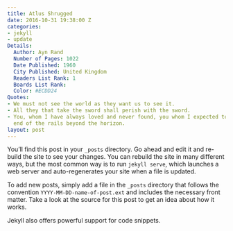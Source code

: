 ```yaml
---
title: Atlus Shrugged
date: 2016-10-31 19:38:00 Z
categories:
- jekyll
- update
Details:
  Author: Ayn Rand
  Number of Pages: 1022
  Date Published: 1960
  City Published: United Kingdom
  Readers List Rank: 1
  Boards List Rank:
  Color: #ECDD24
Quotes:
- We must not see the world as they want us to see it.
- All they that take the sword shall perish with the sword.
- You, whom I have always loved and never found, you whom I expected to see at the
  end of the rails beyond the horizon.
layout: post
---
```


You’ll find this post in your `_posts` directory. Go ahead and edit it and re-build the site to see your changes. You can rebuild the site in many different ways, but the most common way is to run `jekyll serve`, which launches a web server and auto-regenerates your site when a file is updated.

To add new posts, simply add a file in the `_posts` directory that follows the convention `YYYY-MM-DD-name-of-post.ext` and includes the necessary front matter. Take a look at the source for this post to get an idea about how it works.

Jekyll also offers powerful support for code snippets.